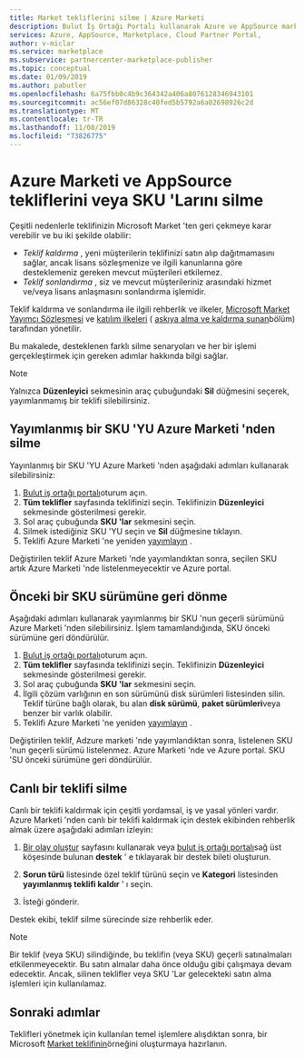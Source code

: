 ```yaml
---
title: Market tekliflerini silme | Azure Marketi
description: Bulut İş Ortağı Portalı kullanarak Azure ve AppSource marketlerindeki teklifleri silme
services: Azure, AppSource, Marketplace, Cloud Partner Portal,
author: v-miclar
ms.service: marketplace
ms.subservice: partnercenter-marketplace-publisher
ms.topic: conceptual
ms.date: 01/09/2019
ms.author: pabutler
ms.openlocfilehash: 6a75fbb0c4b9c364342a406a8076128346943101
ms.sourcegitcommit: ac56ef07d86328c40fed5b5792a6a02698926c2d
ms.translationtype: MT
ms.contentlocale: tr-TR
ms.lasthandoff: 11/08/2019
ms.locfileid: "73826775"
---
```

# <a name="delete-azure-marketplace-and-appsource-offers-or-skus"></a>Azure Marketi ve AppSource tekliflerini veya SKU 'Larını silme

Çeşitli nedenlerle teklifinizin Microsoft Market 'ten geri çekmeye karar verebilir ve bu iki şekilde olabilir:

- *Teklif kaldırma* , yeni müşterilerin teklifinizi satın alıp dağıtmamasını sağlar, ancak lisans sözleşmenize ve ilgili kanunlarına göre desteklemeniz gereken mevcut müşterileri etkilemez. 
- *Teklif sonlandırma* , siz ve mevcut müşterileriniz arasındaki hizmet ve/veya lisans anlaşmasını sonlandırma işlemidir. 

Teklif kaldırma ve sonlandırma ile ilgili rehberlik ve ilkeler, [Microsoft Market Yayımcı Sözleşmesi](https://go.microsoft.com/fwlink/?LinkID=699560) ve [katılım ilkeleri](https://azure.microsoft.com/support/legal/marketplace/participation-policies/) ( [askıya alma ve kaldırma sunan](https://docs.microsoft.com/legal/marketplace/participation-policy#offering-suspension-and-removal)bölüm) tarafından yönetilir. 

Bu makalede, desteklenen farklı silme senaryoları ve her bir işlemi gerçekleştirmek için gereken adımlar hakkında bilgi sağlar.  

> [!NOTE]
> Yalnızca **Düzenleyici** sekmesinin araç çubuğundaki **Sil** düğmesini seçerek, yayımlanmamış bir teklifi silebilirsiniz.


## <a name="delete-a-published-sku-from-the-azure-marketplace"></a>Yayımlanmış bir SKU 'YU Azure Marketi 'nden silme

Yayınlanmış bir SKU 'YU Azure Marketi 'nden aşağıdaki adımları kullanarak silebilirsiniz:

1.  [Bulut iş ortağı portalı](https://cloudpartner.azure.com/)oturum açın.
2.  **Tüm teklifler** sayfasında teklifinizi seçin.  Teklifinizin **Düzenleyici** sekmesinde gösterilmesi gerekir.
3.  Sol araç çubuğunda **SKU 'lar** sekmesini seçin. 
4.  Silmek istediğiniz SKU 'YU seçin ve **Sil** düğmesine tıklayın.
5.  Teklifi Azure Marketi 'ne yeniden [yayımlayın](./cpp-publish-offer.md) .

Değiştirilen teklif Azure Marketi 'nde yayımlandıktan sonra, seçilen SKU artık Azure Marketi 'nde listelenmeyecektir ve Azure portal.


## <a name="roll-back-to-a-previous-sku-version"></a>Önceki bir SKU sürümüne geri dönme

Aşağıdaki adımları kullanarak yayımlanmış bir SKU 'nun geçerli sürümünü Azure Marketi 'nden silebilirsiniz. İşlem tamamlandığında, SKU önceki sürümüne geri döndürülür.

1. [Bulut iş ortağı portalı](https://cloudpartner.azure.com/)oturum açın.
2. **Tüm teklifler** sayfasında teklifinizi seçin.  Teklifinizin **Düzenleyici** sekmesinde gösterilmesi gerekir.
3. Sol araç çubuğunda **SKU 'lar** sekmesini seçin. 
4. İlgili çözüm varlığının en son sürümünü disk sürümleri listesinden silin.  Teklif türüne bağlı olarak, bu alan **disk sürümü**, **paket sürümleri**veya benzer bir varlık olabilir. 
5. Teklifi Azure Marketi 'ne yeniden [yayımlayın](./cpp-publish-offer.md) .

Değiştirilen teklif, Adzure marketi 'nde yayımlandıktan sonra, listelenen SKU 'nun geçerli sürümü listelenmez. Azure Marketi 'nde ve Azure portal.  SKU 'SU önceki sürümüne geri döndürülür.


## <a name="delete-a-live-offer"></a>Canlı bir teklifi silme

Canlı bir teklifi kaldırmak için çeşitli yordamsal, iş ve yasal yönleri vardır. Azure Marketi 'nden canlı bir teklifi kaldırmak için destek ekibinden rehberlik almak üzere aşağıdaki adımları izleyin:

1.  [Bir olay oluştur](https://go.microsoft.com/fwlink/?linkid=844975) sayfasını kullanarak veya [bulut iş ortağı portalı](https://cloudpartner.azure.com/)sağ üst köşesinde bulunan **destek** ' e tıklayarak bir destek bileti oluşturun.

2.  **Sorun türü** listesinde özel teklif türünü seçin ve **Kategori** listesinden **yayımlanmış teklifi kaldır** ' ı seçin.

3.  İsteği gönderir.

Destek ekibi, teklif silme sürecinde size rehberlik eder.

> [!NOTE]
> Bir teklif (veya SKU) silindiğinde, bu teklifin (veya SKU) geçerli satınalmaları etkilenmeyecektir. Bu satın almalar daha önce olduğu gibi çalışmaya devam edecektir. Ancak, silinen teklifler veya SKU 'Lar gelecekteki satın alma işlemleri için kullanılamaz.


## <a name="next-steps"></a>Sonraki adımlar

Teklifleri yönetmek için kullanılan temel işlemlere alışdıktan sonra, bir Microsoft [Market teklifinin](../cpp-marketplace-offers.md)örneğini oluşturmaya hazırlanın.

